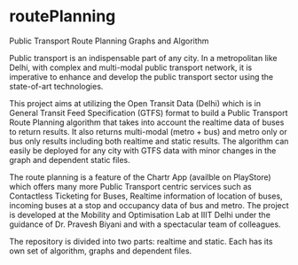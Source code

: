 # routePlanning
Public Transport Route Planning Graphs and Algorithm

Public transport is an indispensable part of any city. In a metropolitan like Delhi, with complex and multi-modal public transport network, it is imperative to enhance and develop the public transport sector using the state-of-art technologies.

This project aims at utilizing the Open Transit Data (Delhi) which is in General Transit Feed Specification (GTFS) format to build a Public Transport Route Planning algorithm that takes into account the realtime data of buses to return results. It also returns multi-modal (metro + bus) and metro only or bus only results including both realtime and static results. The algorithm can easily be deployed for any city with GTFS data with minor changes in the graph and dependent static files.

The route planning is a feature of the Chartr App (availble on PlayStore) which offers many more Public Transport centric services such as Contactless Ticketing for Buses, Realtime information of location of buses, incoming buses at a stop and occupancy data of bus and metro. The project is developed at the Mobility and Optimisation Lab at IIIT Delhi under the guidance of Dr. Pravesh Biyani and with a spectacular team of colleagues.

The repository is divided into two parts: realtime and static. Each has its own set of algorithm, graphs and dependent files.
